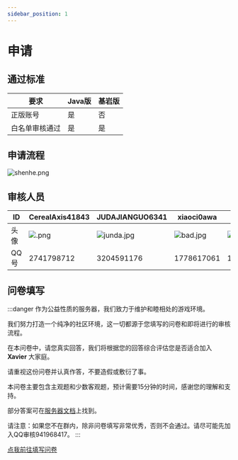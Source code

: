 ```yaml
---
sidebar_position: 1
---
```


# 申请

## 通过标准

|要求|Java版|基岩版|
|-|-|-|
|正版账号|是|否|
|白名单审核通过|是|是|

## 申请流程

![shenhe.png](https://s2.loli.net/2024/07/05/LmitwURXb13sgB4.png)

## 审核人员

|ID|CerealAxis41843|JUDAJIANGUO6341|xiaoci0awa|badmood|
|-|-|-|-|-|
|头像|![.png](https://s2.loli.net/2024/07/05/WxK6N9gPi5rvfJd.png)|![junda.jpg](https://s2.loli.net/2024/07/05/STKOi8ajcApGLoe.jpg)|![bad.jpg](https://s2.loli.net/2024/07/05/Jaw9TxOY7hl3PKu.jpg)|![xiao.jpg](https://s2.loli.net/2024/07/05/CDmBsvhIV2GxjE7.jpg)|
|QQ号|2741798712|3204591176|1778617061|1302600482|

## 问卷填写

:::danger
作为公益性质的服务器，我们致力于维护和睦相处的游戏环境。

我们努力打造一个纯净的社区环境，这一切都源于您填写的问卷和即将进行的审核流程。

在本问卷中，请您真实回答，我们将根据您的回答综合评估您是否适合加入 **Xavier** 大家庭。

请重视这份问卷并认真作答，不要造假或敷衍了事。

本问卷主要包含主观题和少数客观题，预计需要15分钟的时间，感谢您的理解和支持。

部分答案可在[服务器文档](https://docs.xaviermc.top/)上找到。

请注意：如果您不在群内，除非问卷填写非常优秀，否则不会通过。请尽可能先加入QQ审核941968417。
:::

[点我前往填写问卷](https://www.wenjuan.com/s/UZBZJv7Xxkt/)